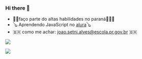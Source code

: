 ### Hi there 👋

- 🤖🤖faço parte do altas habilidades no paraná🤖🤖🤖
- 🪕 Aprendendo JavaScript no [alura](https://www.alura.com.br/)🪕
- 🇧🇷 como me achar: joao.setni.alves@escola.pr.gov.br 🇧🇷


![](https://media1.tenor.com/m/geJ_z7oBrPAAAAAd/continue.gif)

![](https://media1.tenor.com/m/vicqZs-LnU0AAAAC/gumball-fat-gumball.gif)
